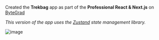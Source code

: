 Created the  **Trekbag** app as part of the **Professional React & Next.js** on [ByteGrad](https://bytegrad.com/)

*This version of the app uses the [Zustand](https://github.com/pmndrs/zustand) state management library.*

![image](https://github.com/user-attachments/assets/6d329c41-30b2-47a1-a5e1-a3bffa6bd42c)
